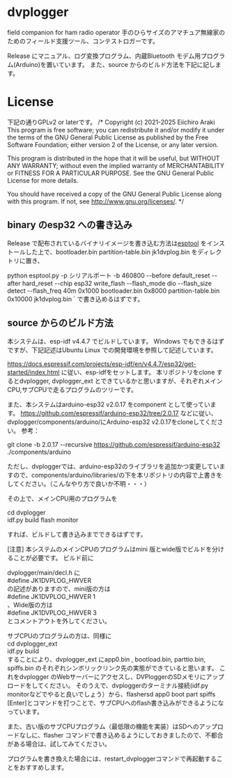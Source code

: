 # dvplogger
field companion for ham radio operator
手のひらサイズのアマチュア無線家のためのフィールド支援ツール、コンテストロガーです。

Release にマニュアル、ログ変換プログラム、内蔵Bluetooth モデム用プログラム(Arduino)を置いています。
また、source からのビルド方法を下記に記します。

# License
下記の通りGPLv2 or laterです。
/* Copyright (c) 2021-2025 Eiichiro Araki
This program is free software; you can redistribute it and/or
modify it under the terms of the GNU General Public License
as published by the Free Software Foundation; either version 2
of the License, or any later version.

This program is distributed in the hope that it will be useful,
but WITHOUT ANY WARRANTY; without even the implied warranty of
MERCHANTABILITY or FITNESS FOR A PARTICULAR PURPOSE. See the
GNU General Public License for more details.

You should have received a copy of the GNU General Public License
along with this program. If not, see http://www.gnu.org/licenses/.
*/

## binary のesp32 への書き込み
Release で配布されているバイナリイメージを書き込む方法は[esptool](https://github.com/espressif/esptool) をインストールした上で、bootloader.bin partition-table.bin jk1dvplog.bin をディレクトリに置き、

python esptool.py -p シリアルポート -b 460800 --before default_reset --after hard_reset --chip esp32  write_flash --flash_mode dio --flash_size detect --flash_freq 40m 0x1000 bootloader.bin 0x8000 partition-table.bin 0x10000 jk1dvplog.bin
`
で書き込めるはずです。

## source からのビルド方法
本システムは、esp-idf v4.4.7 でビルドしています。
Windows でもできるはずですが、下記記述はUbuntu Linux での開発環境を参照して記述しています。

https://docs.espressif.com/projects/esp-idf/en/v4.4.7/esp32/get-started/index.html
に従い、esp-idfをセットします。
本リポジトリをclone するとdvplogger, dvplogger_ext とできているかと思いますが、それぞれメインCPU,サブCPUで走るプログラムのツリーです。

また、本システムはarduino-esp32 v2.0.17 をcomponent として使っています。
https://github.com/espressif/arduino-esp32/tree/2.0.17
などに従い、dvplogger/components/arduino/にArduino-esp32 v2.0.17をcloneしてください。
参考：

git clone -b 2.0.17 --recursive https://github.com/espressif/arduino-esp32 ./components/arduino

ただし、dvploggerでは、arduino-esp32のライブラリを追加かつ変更していますので、components/arduino/libraries/の下を本リポジトリの内容で上書きをしてください。（こんなやり方で良いか不明・・・）

その上で、メインCPU用のプログラムを

cd dvplogger<br>
idf.py build flash monitor<br>

すれば、ビルドして書き込みまでできるはずです。

[注意] 本システムのメインCPUのプログラムはmini 版とwide版でビルドを分けることが必要です。
ビルド前に

dvplogger/main/decl.h に<br>
\#define JK1DVPLOG_HWVER<br>
の記述がありますので、mini版の方は<br>
\#define JK1DVPLOG_HWVER 1<br>
、Wide版の方は<br>
\#define JK1DVPLOG_HWVER 3<br>
とコメントアウトを外してください。

サブCPUのプログラムの方は、同様に<br>
cd dvplogger_ext<br>
idf.py build<br>
することにより、dvplogger_ext にapp0.bin , bootload.bin, parttio.bin, spiffs.bin のそれぞれシンボリックリンク先の実態ができていると思います。
これをdvplogger のWebサーバーにアクセスし、DVPloggerのSDメモリにアップロードをしてください。
そのうえで、dvploggerのターミナル接続(idf.py monitorなどでやると良いでしょう）から、flashersd app0 boot part spiffs [Enter]とコマンドを打つことで、サブCPUへのflash書き込みができるようになっています。

また、古い版のサブCPUプログラム（最低限の機能を実装）はSDへのアップロードなしに、flasher コマンドで書き込めるようにしておきましたので、不都合がある場合は、試してみてください。

プログラムを書き換えた場合には、restart_dvploggerコマンドで再起動することをおすすめします。

